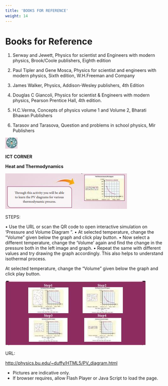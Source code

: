 ```yaml
---
title: 'BOOKS FOR REFERENCE'
weight: 14
---
```

# Books for Reference
1. Serway and Jewett, Physics for scientist and Engineers with modern physics, Brook/Coole 
publishers, Eighth edition

2. Paul Tipler and Gene Mosca, Physics for scientist and engineers with modern physics, 
Sixth edition, W.H.Freeman and Company

3. James Walker, Physics, Addison-Wesley publishers, 4th Edition

4. Douglas C Giancoli, Physics for scientist & Engineers with modern physics, Pearson 
Prentice Hall, 4th edition.

5. H.C.Verma, Concepts of physics volume 1 and Volume 2, Bharati Bhawan Publishers

6. Tarasov and Tarasova, Question and problems in school physics, Mir Publishers

![Ramanujan](image_4.jpg)
<!-- <img src="image_4.jpg" alt="Ramanujan" width="30" > -->

**ICT CORNER**

**Heat and Thermodynamics**

![Ramanujan](image_1.jpg)
<!-- <img src="image_1.jpg" alt="Ramanujan" width="500" > -->
STEPS:

• Use the URL or scan the QR code to open interactive simulation on ‘Pressure and Volume 
Diagram ”. 
• At selected temperature, change the “Volume” given below the graph and click play button.
• Now select a different temperature, change the ‘Volume’ again and find the change in the 
pressure both in the left image and graph.
• Repeat the same with different values and try drawing the graph accordingly. This also 
helps to understand isothermal process.

At selected temperature, change the “Volume” given below the graph and click play button.


![Ramanujan](image_2.jpg)
<!-- <img src="image_2.jpg" alt="Ramanujan" width="500" > -->

URL:

http://physics.bu.edu/~duffy/HTML5/PV_diagram.html

<!-- ![Ramanujan](image_3.jpg) -->
<!-- <img src="image_3.jpg" alt="Ramanujan" width="100" > -->

* Pictures are indicative only.
* If browser requires, allow Flash Player or Java Script to load the page.